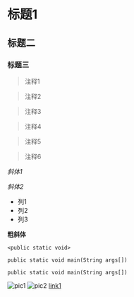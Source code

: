 标题1
===
标题二
----
### 标题三
>注释1

>注释2

>注释3

>注释4

>注释5

>注释6

*斜体1*

_斜体2_

+ 列1
+ 列2
+ 列3

**粗斜体**

`<public static void>`

`public static void main(String args[])`

    public static void main(String args[])

![pic1](/home/my/Desktop/July/1.jpg)
![pic2](http://ww2.sinaimg.cn/large/6aee7dbbgw1efffa67voyj20ix0ctq3n.jpg)
[link1](http://www.baidu.com)
